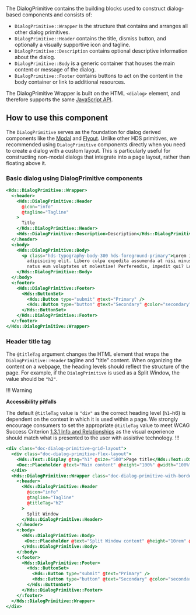 The DialogPrimitive contains the building blocks used to construct dialog-based components and consists of:

- `DialogPrimitive::Wrapper` is the structure that contains and arranges all other dialog primitives.
- `DialogPrimitive::Header` contains the title, dismiss button, and optionally a visually supportive icon and tagline.
- `DialogPrimitive::Description` contains optional descriptive information about the dialog.
- `DialogPrimitive::Body` is a generic container that houses the main content or message of the dialog.
- `DialogPrimitive::Footer` contains buttons to act on the content in the body container or link to additional resources.

The DialogPrimitive Wrapper is built on the HTML `<dialog>` element, and therefore supports the same [JavaScript API](https://developer.mozilla.org/en-US/docs/Web/HTML/Element/dialog).

## How to use this component

The `DialogPrimitive` serves as the foundation for dialog derived components like the [Modal](/components/modal) and [Flyout](/components/flyout). Unlike other HDS primitives, we recommended using `DialogPrimitive` components directly when you need to create a dialog with a custom layout. This is particularly useful for constructing non-modal dialogs that integrate into a page layout, rather than floating above it.

### Basic dialog using DialogPrimitive components

```handlebars
<Hds::DialogPrimitive::Wrapper>
  <:header>
    <Hds::DialogPrimitive::Header
      @icon="info"
      @tagline="Tagline"
    >
      Title
    </Hds::DialogPrimitive::Header>
    <Hds::DialogPrimitive::Description>Description</Hds::DialogPrimitive::Description>
  </:header>
  <:body>
    <Hds::DialogPrimitive::Body>
      <p class="hds-typography-body-300 hds-foreground-primary">Lorem ipsum dolor sit amet consectetur
        adipisicing elit. Libero culpa expedita assumenda at nisi minus unde fuga iure suscipit aut qui, odit
        natus eum voluptates ut molestiae! Perferendis, impedit qui? Lorem ipsum dolor sit amet?</p>
    </Hds::DialogPrimitive::Body>
  </:body>
  <:footer>
    <Hds::DialogPrimitive::Footer>
      <Hds::ButtonSet>
        <Hds::Button type="submit" @text="Primary" />
        <Hds::Button type="button" @text="Secondary" @color="secondary" />
      </Hds::ButtonSet>
    </Hds::DialogPrimitive::Footer>
  </:footer>
</Hds::DialogPrimitive::Wrapper>
```

### Header title tag

The `@titleTag` argument changes the HTML element that wraps the `DialogPrimitive::Header` tagline and "title" content. When organizing the content on a webpage, the heading levels should reflect the structure of the page. For example, if the `DialogPrimitive` is used as a Split Window, the value should be `"h2"`. 

!!! Warning

**Accessibility pitfalls**

The default `@titleTag` value is `"div"` as the correct heading level (`h1–`h6) is dependent on the context in which it is used within a page. We strongly encourage consumers to set the appropriate `@titleTag` value to meet WCAG Success Criterion [1.3.1 Info and Relationships](https://www.w3.org/WAI/WCAG22/Understanding/info-and-relationships.html) as the visual experience should match what is presented to the user with assistive technology.
!!!

```handlebars
<div class="doc-dialog-primitive-grid-layout">
  <div class="doc-dialog-primitive-flex-layout">
    <Hds::Text::Display @tag="h1" @size="500">Page title</Hds::Text::Display>
    <Doc::Placeholder @text="Main content" @height="100%" @width="100%" @background="#eee" />
  </div>
  <Hds::DialogPrimitive::Wrapper class="doc-dialog-primitive-with-border">
    <:header>
      <Hds::DialogPrimitive::Header
        @icon="info"
        @tagline="Tagline"
        @titleTag="h2"
      >
        Split Window
      </Hds::DialogPrimitive::Header>
    </:header>
    <:body>
      <Hds::DialogPrimitive::Body>
       <Doc::Placeholder @text="Split Window content" @height="10rem" @width="100%" @background="#eee" />
      </Hds::DialogPrimitive::Body>
    </:body>
    <:footer>
      <Hds::DialogPrimitive::Footer>
        <Hds::ButtonSet>
          <Hds::Button type="submit" @text="Primary" />
          <Hds::Button type="button" @text="Secondary" @color="secondary" />
        </Hds::ButtonSet>
      </Hds::DialogPrimitive::Footer>
    </:footer>
  </Hds::DialogPrimitive::Wrapper>
</div>
```
